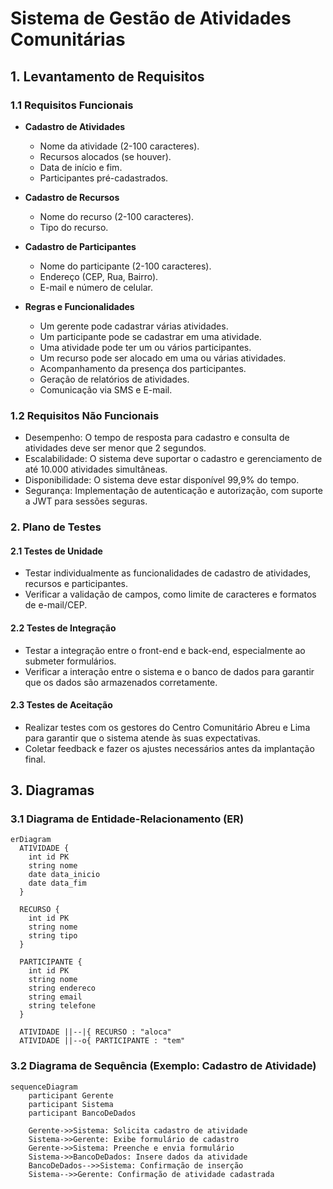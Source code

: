 # Sistema de Gestão de Atividades Comunitárias

## 1. Levantamento de Requisitos

### 1.1 Requisitos Funcionais

- **Cadastro de Atividades**
    - Nome da atividade (2-100 caracteres).
    - Recursos alocados (se houver).
    - Data de início e fim.
    - Participantes pré-cadastrados.

- **Cadastro de Recursos**
    - Nome do recurso (2-100 caracteres).
    - Tipo do recurso.

- **Cadastro de Participantes**
    - Nome do participante (2-100 caracteres).
    - Endereço (CEP, Rua, Bairro).
    - E-mail e número de celular.

- **Regras e Funcionalidades**
    - Um gerente pode cadastrar várias atividades.
    - Um participante pode se cadastrar em uma atividade.
    - Uma atividade pode ter um ou vários participantes.
    - Um recurso pode ser alocado em uma ou várias atividades.
    - Acompanhamento da presença dos participantes.
    - Geração de relatórios de atividades.
    - Comunicação via SMS e E-mail.

### 1.2 Requisitos Não Funcionais
- Desempenho: O tempo de resposta para cadastro e consulta de atividades deve ser menor que 2 segundos.
- Escalabilidade: O sistema deve suportar o cadastro e gerenciamento de até 10.000 atividades simultâneas.
- Disponibilidade: O sistema deve estar disponível 99,9% do tempo.
- Segurança: Implementação de autenticação e autorização, com suporte a JWT para sessões seguras.

### 2. Plano de Testes
#### 2.1 Testes de Unidade
- Testar individualmente as funcionalidades de cadastro de atividades, recursos e participantes.
- Verificar a validação de campos, como limite de caracteres e formatos de e-mail/CEP.
#### 2.2 Testes de Integração
- Testar a integração entre o front-end e back-end, especialmente ao submeter formulários.
- Verificar a interação entre o sistema e o banco de dados para garantir que os dados são armazenados corretamente.
#### 2.3 Testes de Aceitação
- Realizar testes com os gestores do Centro Comunitário Abreu e Lima para garantir que o sistema atende às suas expectativas.
- Coletar feedback e fazer os ajustes necessários antes da implantação final.


## 3. Diagramas

### 3.1 Diagrama de Entidade-Relacionamento (ER)

```mermaid
erDiagram
  ATIVIDADE {
    int id PK
    string nome
    date data_inicio
    date data_fim
  }

  RECURSO {
    int id PK
    string nome
    string tipo
  }

  PARTICIPANTE {
    int id PK
    string nome
    string endereco
    string email
    string telefone
  }

  ATIVIDADE ||--|{ RECURSO : "aloca"
  ATIVIDADE ||--o{ PARTICIPANTE : "tem"
```
### 3.2 Diagrama de Sequência (Exemplo: Cadastro de Atividade)

```mermaid
sequenceDiagram
    participant Gerente
    participant Sistema
    participant BancoDeDados
    
    Gerente->>Sistema: Solicita cadastro de atividade
    Sistema->>Gerente: Exibe formulário de cadastro
    Gerente->>Sistema: Preenche e envia formulário
    Sistema->>BancoDeDados: Insere dados da atividade
    BancoDeDados-->>Sistema: Confirmação de inserção
    Sistema-->>Gerente: Confirmação de atividade cadastrada
```